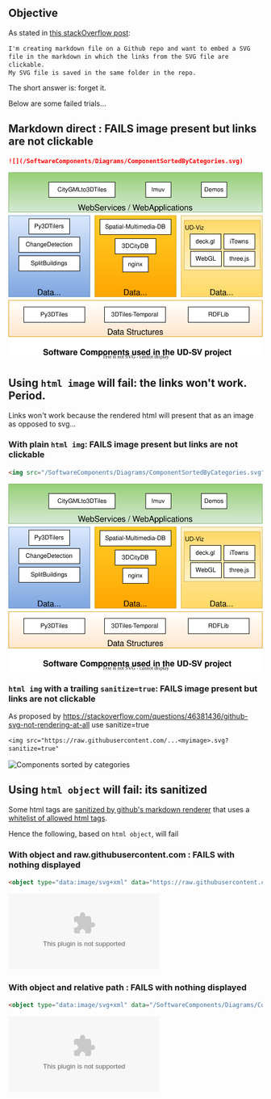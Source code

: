 ## Objective
As stated in [this stackOverflow post](https://stackoverflow.com/questions/70545385/github-markdown-svg-file-links-not-working):
```
I'm creating markdown file on a Github repo and want to embed a SVG 
file in the markdown in which the links from the SVG file are clickable.
My SVG file is saved in the same folder in the repo.
```
The short answer is: forget it.

Below are some failed trials...

## Markdown direct : FAILS image present but links are not clickable

```markdown
![](/SoftwareComponents/Diagrams/ComponentSortedByCategories.svg)
```

![](/SoftwareComponents/Diagrams/ComponentSortedByCategories.svg)

## Using `html image` will fail: the links won't work. Period. 

Links won't work because the rendered html will present that as
an image as opposed to svg...
     
### With plain `html img`: FAILS image present but links are not clickable

```html
<img src="/SoftwareComponents/Diagrams/ComponentSortedByCategories.svg" ....>
```

<img src="/SoftwareComponents/Diagrams/ComponentSortedByCategories.svg"
     align=center
     alt="Components sorted by categories"
     width="600"
     border="0">
     
### `html img` with a trailing `sanitize=true`: FAILS image present but links are not clickable
As proposed by https://stackoverflow.com/questions/46381436/github-svg-not-rendering-at-all use sanitize=true

```hmtl
<img src="https://raw.githubusercontent.com/...<myimage>.svg?sanitize=true"
```

<img src="https://raw.githubusercontent.com/VCityTeam/UD-SV/master/SoftwareComponents/Diagrams/ComponentSortedByCategories.svg?sanitize=true"
     align=center
     alt="Components sorted by categories"
     width="600"
     border="0">

## Using `html object` will fail: its sanitized
     
Some html tags are [sanitized by github's markdown renderer](https://github.com/github/markup/issues/245#issuecomment-682231577)
that uses a [whitelist of allowed html tags](https://github.com/gjtorikian/html-pipeline/blob/main/lib/html/pipeline/sanitization_filter.rb#L67).

Hence the following, based on `html object`, will fail
     
### With object and raw.githubusercontent.com : FAILS with nothing displayed

```html
<object type="data:image/svg+xml" data="https://raw.githubusercontent.com/VCityTeam/UD-SV/master/SoftwareComponents/Diagrams/ComponentSortedByCategories.svg"></object>
```

<object type="data:image/svg+xml" data="https://raw.githubusercontent.com/VCityTeam/UD-SV/master/SoftwareComponents/Diagrams/ComponentSortedByCategories.svg"></object>

### With object and relative path : FAILS with nothing displayed

```html
<object type="data:image/svg+xml" data="/SoftwareComponents/Diagrams/ComponentSortedByCategories.svg"></object>
```

<object type="data:image/svg+xml" data="/SoftwareComponents/Diagrams/ComponentSortedByCategories.svg"></object>

